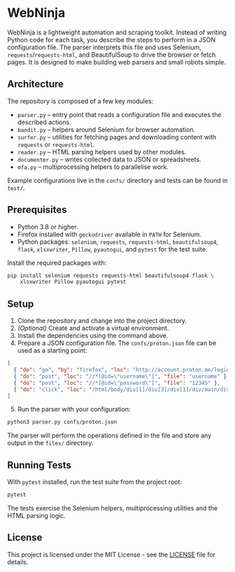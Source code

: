# WebNinja

WebNinja is a lightweight automation and scraping toolkit. Instead of writing
Python code for each task, you describe the steps to perform in a JSON
configuration file. The parser interprets this file and uses Selenium,
`requests`/`requests-html`, and BeautifulSoup to drive the browser or fetch
pages. It is designed to make building web parsers and small robots simple.

## Architecture

The repository is composed of a few key modules:

- `parser.py` – entry point that reads a configuration file and executes the
  described actions.
- `bandit.py` – helpers around Selenium for browser automation.
- `surfer.py` – utilities for fetching pages and downloading content with
  `requests` or `requests-html`.
- `reader.py` – HTML parsing helpers used by other modules.
- `documenter.py` – writes collected data to JSON or spreadsheets.
- `mfa.py` – multiprocessing helpers to parallelise work.

Example configurations live in the `confs/` directory and tests can be found in
`test/`.

## Prerequisites

- Python 3.8 or higher.
- Firefox installed with `geckodriver` available in `PATH` for Selenium.
- Python packages:
  `selenium`, `requests`, `requests-html`, `beautifulsoup4`, `flask`,
  `xlsxwriter`, `Pillow`, `pyautogui`, and `pytest` for the test suite.

Install the required packages with:

```bash
pip install selenium requests requests-html beautifulsoup4 flask \
    xlsxwriter Pillow pyautogui pytest
```

## Setup

1. Clone the repository and change into the project directory.
2. *(Optional)* Create and activate a virtual environment.
3. Install the dependencies using the command above.
4. Prepare a JSON configuration file. The `confs/proton.json` file can be used
   as a starting point:

```json
[
  { "do": "go", "by": "firefox", "loc": "http://account.proton.me/login", "folder": "proton" },
  { "do": "post", "loc": "//*[@id=\"username\"]", "file": "username" },
  { "do": "post", "loc": "//*[@id=\"password\"]", "file": "12345" },
  { "do": "click", "loc": "/html/body/div[1]/div[3]/div[1]/div/main/div[2]/form/button" }
]
```

5. Run the parser with your configuration:

```bash
python3 parser.py confs/proton.json
```

The parser will perform the operations defined in the file and store any output
in the `files/` directory.

## Running Tests

With `pytest` installed, run the test suite from the project root:

```bash
pytest
```

The tests exercise the Selenium helpers, multiprocessing utilities and the HTML
parsing logic.

## License
This project is licensed under the MIT License - see the [LICENSE](LICENSE) file for details.
